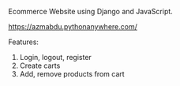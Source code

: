 Ecommerce Website using Django and JavaScript.

https://azmabdu.pythonanywhere.com/

Features:
1. Login, logout, register 
2. Create carts
3. Add, remove products from cart

